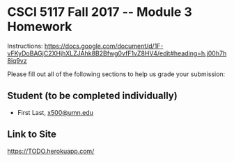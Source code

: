 # CSCI 5117 Fall 2017 -- Module 3 Homework

Instructions:
https://docs.google.com/document/d/1F-vFKyDoBAGjC2XHjhXLZJAhk8B2Bfwg0vfF1vZ8HV4/edit#heading=h.j00h7h8iq9vz

Please fill out all of the following sections to help us grade your submission:

## Student (to be completed individually)

* First Last, x500@umn.edu

## Link to Site

<https://TODO.herokuapp.com/>
